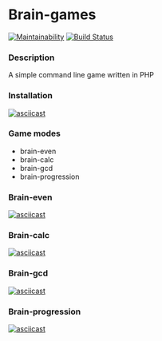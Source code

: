 # Brain-games

[![Maintainability](https://api.codeclimate.com/v1/badges/206958e0892f433be5bf/maintainability)](https://codeclimate.com/github/arkadiy93/php-project-lvl1/maintainability) [![Build Status](https://travis-ci.org/arkadiy93/php-project-lvl1.svg?branch=master)](https://travis-ci.org/arkadiy93/php-project-lvl1)

### Description
A simple command line game written in PHP

### Installation
[![asciicast](https://asciinema.org/a/251052.svg)](https://asciinema.org/a/251052)

### Game modes
* brain-even
* brain-calc
* brain-gcd
* brain-progression

### Brain-even

[![asciicast](https://asciinema.org/a/251230.svg)](https://asciinema.org/a/251230)

### Brain-calc

[![asciicast](https://asciinema.org/a/251287.svg)](https://asciinema.org/a/251287)

### Brain-gcd

[![asciicast](https://asciinema.org/a/251283.svg)](https://asciinema.org/a/251283)

### Brain-progression

[![asciicast](https://asciinema.org/a/251295.svg)](https://asciinema.org/a/251295)

